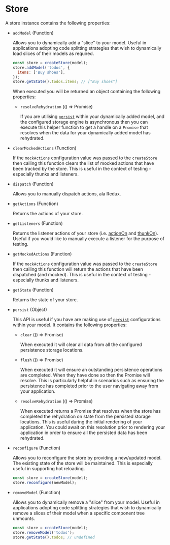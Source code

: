 # Store

A store instance contains the following properties:

- `addModel` (Function)

  Allows you to dynamically add a "slice" to your model. Useful in applications
  adopting code splitting strategies that wish to dynamically load slices of
  their models as required.

  ```javascript
  const store = createStore(model);
  store.addModel('todos', {
    items: ['Buy shoes'],
  });
  store.getState().todos.items; // ["Buy shoes"]
  ```

  When executed you will be returned an object containing the following
  properties:

  - `resolveRehydration` (() => Promise)

    If you are utilising [`persist`](/docs/api/persist.html) within your
    dynamically added model, and the configured storage engine is asynchronous
    then you can execute this helper function to get a handle on a `Promise`
    that resolves when the data for your dynamically added model has rehydrated.

- `clearMockedActions` (Function)

  If the `mockActions` configuration value was passed to the `createStore` then
  calling this function clears the list of mocked actions that have been tracked
  by the store. This is useful in the context of testing - especially thunks and
  listeners.

- `dispatch` (Function)

  Allows you to manually dispatch actions, ala Redux.

- `getActions` (Function)

  Returns the actions of your store.

- `getListeners` (Function)

  Returns the listener actions of your store (i.e.
  [actionOn](/docs/api/action-on.html) and [thunkOn](/docs/api/thunk-on.html)).
  Useful if you would like to manually execute a listener for the purpose of
  testing.

- `getMockedActions` (Function)

  If the `mockActions` configuration value was passed to the `createStore` then
  calling this function will return the actions that have been dispatched (and
  mocked). This is useful in the context of testing - especially thunks and
  listeners.

- `getState` (Function)

  Returns the state of your store.

- `persist` (Object)

  This API is useful if you have are making use of
  [`persist`](/docs/api/persist.html) configurations within your model. It
  contains the following properties:

  - `clear` (() => Promise)

    When executed it will clear all data from all the configured persistence
    storage locations.

  - `flush` (() => Promise)

    When executed it will ensure an outstanding persistence operations are
    completed. When they have done so then the Promise will resolve. This is
    particularly helpful in scenarios such as ensuring the persistence has
    completed prior to the user navigating away from your application.

  - `resolveRehydration` (() => Promise)

    When executed returns a Promise that resolves when the store has completed
    the rehydration on state from the persisted storage locations. This is
    useful during the initial rendering of your application. You could await on
    this resolution prior to rendering your application in order to ensure all
    the persisted data has been rehydrated.

- `reconfigure` (Function)

  Allows you to reconfigure the store by providing a new/updated model. The
  existing state of the store will be maintained. This is especially useful in
  supporting hot reloading.

  ```javascript
  const store = createStore(model);
  store.reconfigure(newModel);
  ```

- `removeModel` (Function)

  Allows you to dynamically remove a "slice" from your model. Useful in
  applications adopting code splitting strategies that wish to dynamically
  remove a slices of their model when a specific component tree unmounts.

  ```javascript
  const store = createStore(model);
  store.removeModel('todos');
  store.getState().todos; // undefined
  ```
